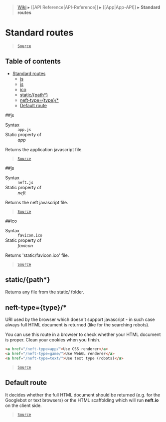 > [Wiki](Home) ▸ [[API Reference|API-Reference]] ▸ [[App|App-API]] ▸ **Standard routes**

# Standard routes

> [`Source`](/Neft-io/neft/blob/2c087cdd2c61477a6c35b8e1fdc0fcfea8d41eca/src/app/bootstrap/route.node.litcoffee)

## Table of contents
* [Standard routes](#standard-routes)
  * [js](#js)
  * [js](#js)
  * [ico](#ico)
  * [static/{path*}](#staticpath)
  * [neft-type={type}/*](#nefttypetype)
  * [Default route](#default-route)

##js
<dl><dt>Syntax</dt><dd><code>app.js</code></dd><dt>Static property of</dt><dd><i>app</i></dd></dl>
Returns the application javascript file.

> [`Source`](/Neft-io/neft/blob/2c087cdd2c61477a6c35b8e1fdc0fcfea8d41eca/src/app/bootstrap/route.node.litcoffee#appjs)

##js
<dl><dt>Syntax</dt><dd><code>neft.js</code></dd><dt>Static property of</dt><dd><i>neft</i></dd></dl>
Returns the neft javascript file.

> [`Source`](/Neft-io/neft/blob/2c087cdd2c61477a6c35b8e1fdc0fcfea8d41eca/src/app/bootstrap/route.node.litcoffee#neftjs)

##ico
<dl><dt>Syntax</dt><dd><code>favicon.ico</code></dd><dt>Static property of</dt><dd><i>favicon</i></dd></dl>
Returns 'static/favicon.ico' file.

> [`Source`](/Neft-io/neft/blob/2c087cdd2c61477a6c35b8e1fdc0fcfea8d41eca/src/app/bootstrap/route.node.litcoffee#faviconico)

## static/{path*}

Returns any file from the static/ folder.

## neft-type={type}/*

URI used by the browser which doesn't support javascript - in such case always
full HTML document is returned (like for the searching robots).

You can use this route in a browser to check whether your HTML document is proper.
Clean your cookies when you finish.

```html
<a href="/neft-type=app/">Use CSS renderer</a>
<a href="/neft-type=game/">Use WebGL renderer</a>
<a href="/neft-type=text/">Use text type (robots)</a>
```

> [`Source`](/Neft-io/neft/blob/2c087cdd2c61477a6c35b8e1fdc0fcfea8d41eca/src/app/bootstrap/route.node.litcoffee)

## Default route

It decides whether the full HTML document should be returned (e.g. for the Googlebot or
text browsers) or the HTML scaffolding which will run **neft.io** on the client side.

> [`Source`](/Neft-io/neft/blob/2c087cdd2c61477a6c35b8e1fdc0fcfea8d41eca/src/app/bootstrap/route.node.litcoffee)


